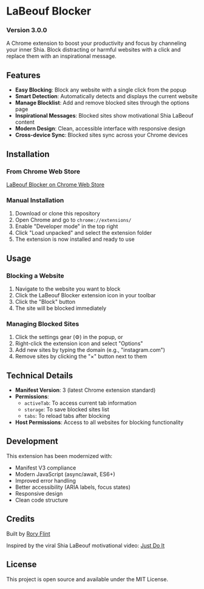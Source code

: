# LaBeouf Blocker

### Version 3.0.0

A Chrome extension to boost your productivity and focus by channeling your inner Shia. Block distracting or harmful websites with a click and replace them with an inspirational message.

## Features

- **Easy Blocking**: Block any website with a single click from the popup
- **Smart Detection**: Automatically detects and displays the current website
- **Manage Blocklist**: Add and remove blocked sites through the options page
- **Inspirational Messages**: Blocked sites show motivational Shia LaBeouf content
- **Modern Design**: Clean, accessible interface with responsive design
- **Cross-device Sync**: Blocked sites sync across your Chrome devices

## Installation

### From Chrome Web Store

[LaBeouf Blocker on Chrome Web Store](https://chrome.google.com/webstore/detail/labeouf-blocker/jjmhcnkpkpmfifppnggagimcmcolkcee)

### Manual Installation

1. Download or clone this repository
2. Open Chrome and go to `chrome://extensions/`
3. Enable "Developer mode" in the top right
4. Click "Load unpacked" and select the extension folder
5. The extension is now installed and ready to use

## Usage

### Blocking a Website

1. Navigate to the website you want to block
2. Click the LaBeouf Blocker extension icon in your toolbar
3. Click the "Block" button
4. The site will be blocked immediately

### Managing Blocked Sites

1. Click the settings gear (⚙) in the popup, or
2. Right-click the extension icon and select "Options"
3. Add new sites by typing the domain (e.g., "instagram.com")
4. Remove sites by clicking the "×" button next to them

## Technical Details

- **Manifest Version**: 3 (latest Chrome extension standard)
- **Permissions**:
  - `activeTab`: To access current tab information
  - `storage`: To save blocked sites list
  - `tabs`: To reload tabs after blocking
- **Host Permissions**: Access to all websites for blocking functionality

## Development

This extension has been modernized with:

- Manifest V3 compliance
- Modern JavaScript (async/await, ES6+)
- Improved error handling
- Better accessibility (ARIA labels, focus states)
- Responsive design
- Clean code structure

## Credits

Built by [Rory Flint](https://rory.codes)

Inspired by the viral Shia LaBeouf motivational video: [Just Do It](https://www.youtube.com/watch?v=ZXsQAXx_ao0)

## License

This project is open source and available under the MIT License.

